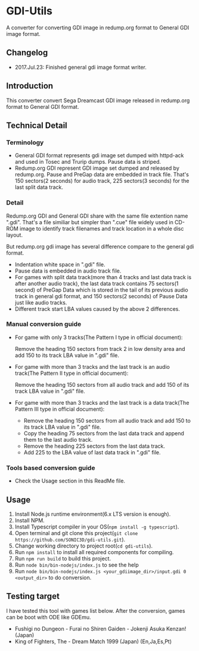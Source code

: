 # GDI-Utils
A converter for converting GDI image in redump.org format to General GDI image format.

## Changelog
* 2017.Jul.23: Finished general gdi image format writer.

## Introduction
This converter convert Sega Dreamcast GDI image released in redump.org format to General GDI format.

## Technical Detail
### Terminology
* General GDI format represents gdi image set dumped with httpd-ack and used in Tosec and Trurip dumps. Pause data is striped.
* Redump.org GDI represent GDI image set dumped and released by redump.org. Pause and PreGap data are embedded in track file. That's 150 sectors(2 seconds) for audio track, 225 sectors(3 seconds) for the last split data track.

### Detail
Redump.org GDI and General GDI share with the same file extention name ".gdi". That's a file similiar but simpler than ".cue" file widely used in CD-ROM image to identify track filenames and track location in a whole disc layout.

But redump.org gdi image has several difference compare to the general gdi format.
* Indentation white space in ".gdi" file.
* Pause data is embedded in audio track file.
* For games with split data track(more than 4 tracks and last data track is after another audio track), the last data track contains 75 sectors(1 second) of PreGap Data which is stored in the tail of its previous audio track in general gdi format, and 150 sectors(2 seconds) of Pause Data just like audio tracks. 
* Different track start LBA values caused by the above 2 differences.
  
### Manual conversion guide
* For game with only 3 tracks(The Pattern I type in official document):

    Remove the heading 150 sectors from track 2 in low density area and add 150 to its track LBA value in ".gdi" file.
    
* For game with more than 3 tracks and the last track is an audio track(The Pattern II type in official document):

    Remove the heading 150 sectors from all audio track and add 150 of its track LBA value in ".gdi" file.
    
* For game with more than 3 tracks and the last track is a data track(The Pattern III type in official document):

    * Remove the heading 150 sectors from all audio track and add 150 to its track LBA value in ".gdi" file.
    * Copy the heading 75 sectors from the last data track and append them to the last audio track.
    * Remove the heading 225 sectors from the last data track.
    * Add 225 to the LBA value of last data track in ".gdi" file.
    
### Tools based conversion guide
* Check the Usage section in this ReadMe file. 

## Usage
1. Install Node.js runtime environment(6.x LTS version is enough).
2. Install NPM.
3. Install Typescript compiler in your OS(`npm install -g typescript`).
4. Open terminal and git clone this project(`git clone https://github.com/SONIC3D/gdi-utils.git`).
5. Change working directory to project root(`cd gdi-utils`). 
6. Run `npm install` to install all required components for compiling.
7. Run `npm run build` to build this project.
8. Run `node bin/bin-nodejs/index.js` to see the help 
9. Run `node bin/bin-nodejs/index.js <your_gdiimage_dir>/input.gdi 0 <output_dir>` to do conversion.

## Testing target
I have tested this tool with games list below.
After the conversion, games can be boot with ODE like GDEmu.
* Fushigi no Dungeon - Furai no Shiren Gaiden - Jokenji Asuka Kenzan! (Japan)
* King of Fighters, The - Dream Match 1999 (Japan) (En,Ja,Es,Pt)
